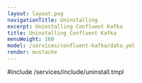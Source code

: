 ```yaml
---
layout: layout.pug
navigationTitle: Uninstalling 
excerpt: Uninstalling Confluent Kafka
title: Uninstalling Confluent Kafka
menuWeight: 160
model: /services/confluent-kafka/data.yml
render: mustache
---
```


#include /services/include/uninstall.tmpl
